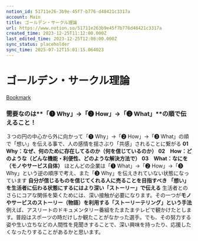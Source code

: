 ```yaml
---
notion_id: 51711e26-3b9e-45f7-b776-d48421c3317a
account: Main
title: ゴールデン・サークル理論
url: https://www.notion.so/51711e263b9e45f7b776d48421c3317a
created_time: 2023-12-25T11:12:00.000Z
last_edited_time: 2023-12-25T12:08:00.000Z
sync_status: placeholder
sync_time: 2025-07-12T15:01:15.064023
---
```

# ゴールデン・サークル理論

[Bookmark](https://www.bd-lab.jp/kotodukuri/branding/mind_important/)
### **需要なのは****「❶ Why」→「❷ How」→「❸ What」****の順で伝えること！**
３つの円の中心から外に向かって「❶ Why」→「❷ How」→「❸ What」の順で「想い」を伝える事で、人の感情を揺さぶり「共感」されることに繋がる
**01　Why：なぜ、何のために存在してるのか（何を信じているのか）**
**02　How：どのような（どんな機能・利便性、どのような解決方法で）**
**03　What：なにを（モノやサービス自体）**
ほとんどの企業は「❶ What」→「❷ How」→「❸ Why」という逆の順序で考え、また「❸ Why」を伝えきれていない状態になっています
**自分が信じるものを信じてくれる人に売ることを目指すべき**
**「想い」を生活者に伝わる状態にするにはより深い「ストーリー」で伝える**
生活者とのさらにコアな関係を築くためには、深い接触が必要になります。その一つが**モノやサービスのストーリー（物語）を利用する「ストーリーテリング」という手法**
例えば、アスリートのドキュメンタリー番組をたまたまテレビで観かけたとします。普段はスポーツの時だけしか観たことがなかった選手。でも、その努力する姿や生い立ちなどの人間性を見聞きすることで、深い興味を持ったり、応援したくなったりすることがあるかと思います。